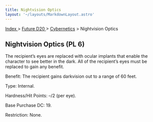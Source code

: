 ```yaml
---
title: Nightvision Optics
layout: '~/layouts/MarkdownLayout.astro'
---
```


[ Index ](/) > [ Future D20 ](/future.d20.srd) > [Cybernetics](/future.d20.srd/cybernetics) > Nightvision Optics

## Nightvision Optics (PL 6)

The recipient’s eyes are replaced with ocular implants that enable the
character to see better in the dark. All of the recipient’s eyes must be
replaced to gain any benefit.

Benefit: The recipient gains darkvision out to a range of 60 feet.

Type: Internal.

Hardness/Hit Points: –/2 (per eye).

Base Purchase DC: 19.

Restriction: None.

